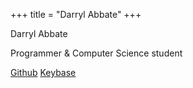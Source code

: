 +++
title = "Darryl Abbate"
+++

Darryl Abbate

Programmer & Computer Science student 

[Github](https://github.com/rootbeersoup) [Keybase](https://keybase.io/rootbeersoup)
